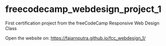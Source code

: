 # freecodecamp_webdesign_project_1
First certification project from the freeCodeCamp Responsive Web Design Class

Open the website on: https://fajarnputra.github.io/fcc_webdesign_1/
